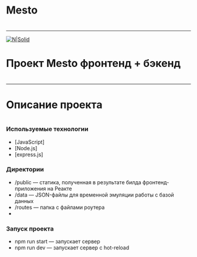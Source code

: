 # Mesto
#

____


[![N|Solid](https://pictures.s3.yandex.net/animation_topic/logo.svg)](https://praktikum.yandex.ru/)


# Проект Mesto фронтенд + бэкенд
#
_____

#

# Описание проекта
#

### Используемые технологии

* [JavaScript] 
* [Node.js] 
* [express.js]

### Директории

- /public — статика, полученная в результате билда фронтенд-приложения на Реакте
- /data — JSON-файлы для временной эмуляции работы с базой данных
- /routes — папка с файлами роутера
- 
### Запуск проекта

- npm run start — запускает сервер
- npm run dev — запускает сервер с hot-reload